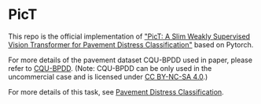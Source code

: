 # PicT
This repo is the official implementation of ["PicT: A Slim Weakly Supervised Vision Transformer for Pavement
Distress Classification"]() based on Pytorch.

For more details of the pavement dataset CQU-BPDD used in paper, please refer to [CQU-BPDD](https://dearcaat.github.io/CQU-BPDD/).
 (Note: CQU-BPDD can be only used in the uncommercial case and is licensed under [CC BY-NC-SA 4.0](https://creativecommons.org/licenses/by-nc-sa/4.0/).)
 
 For more details of this task, see [Pavement Distress Classification](https://github.com/DearCaat/Pavement-Distress-Classification).
